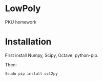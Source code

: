 # LowPoly
PKU homework

# Installation
First install Numpy, Scipy, Octave, python-pip.

Then:

    $sudo pip install oct2py
